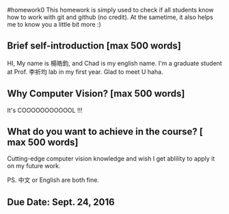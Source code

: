 #homework0
This homework is simply used to check if all students know how to work with git and github (no credit).
At the sametime, it also helps me to know you a little bit more :)

## Brief self-introduction [max 500 words]
HI, My name is 楊皓鈞, and Chad is my english name. I'm a graduate student at Prof. 李祈均 lab in my first year. Glad to meet U haha.

## Why Computer Vision? [max 500 words]
It's COOOOOOOOOOOL !!!

## What do you want to achieve in the course? [ max 500 words]
Cutting-edge computer vision knowledge and wish I get ablility to apply it on my future work.

PS. 中文 or English are both fine.

## Due Date: Sept. 24, 2016
